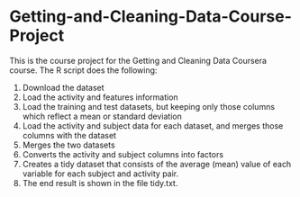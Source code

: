 # Getting-and-Cleaning-Data-Course-Project

This is the course project for the Getting and Cleaning Data Coursera course. The R script does the following:

1) Download the dataset
2) Load the activity and features information
3) Load the training and test datasets, but keeping only those columns which reflect a mean or standard deviation
4) Load the activity and subject data for each dataset, and merges those columns with the dataset
5) Merges the two datasets
6) Converts the activity and subject columns into factors
7) Creates a tidy dataset that consists of the average (mean) value of each variable for each subject and activity pair.
8) The end result is shown in the file tidy.txt.
